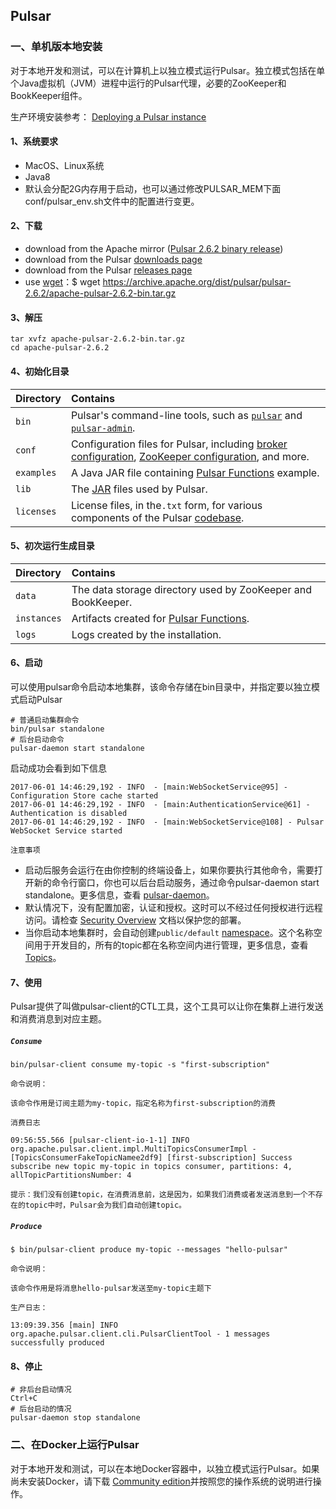 ## Pulsar

### 一、单机版本地安装

对于本地开发和测试，可以在计算机上以独立模式运行Pulsar。独立模式包括在单个Java虚拟机（JVM）进程中运行的Pulsar代理，必要的ZooKeeper和BookKeeper组件。

生产环境安装参考： [Deploying a Pulsar instance](http://pulsar.apache.org/docs/en/deploy-bare-metal)

#### 1、系统要求

- MacOS、Linux系统
- Java8
- 默认会分配2G内存用于启动，也可以通过修改PULSAR_MEM下面conf/pulsar_env.sh文件中的配置进行变更。

#### 2、下载

- download from the Apache mirror ([Pulsar 2.6.2 binary release](https://archive.apache.org/dist/pulsar/pulsar-2.6.2/apache-pulsar-2.6.2-bin.tar.gz))
- download from the Pulsar [downloads page](http://pulsar.apache.org/download)
- download from the Pulsar [releases page](https://github.com/apache/pulsar/releases/latest)
- use [wget](https://www.gnu.org/software/wget)：$ wget https://archive.apache.org/dist/pulsar/pulsar-2.6.2/apache-pulsar-2.6.2-bin.tar.gz

#### 3、解压

```
tar xvfz apache-pulsar-2.6.2-bin.tar.gz 
cd apache-pulsar-2.6.2
```

#### 4、初始化目录

| Directory  | Contains                                                     |
| :--------- | :----------------------------------------------------------- |
| `bin`      | Pulsar's command-line tools, such as [`pulsar`](http://pulsar.apache.org/docs/en/reference-cli-tools#pulsar) and [`pulsar-admin`](http://pulsar.apache.org/docs/en/pulsar-admin). |
| `conf`     | Configuration files for Pulsar, including [broker configuration](http://pulsar.apache.org/docs/en/reference-configuration#broker), [ZooKeeper configuration](http://pulsar.apache.org/docs/en/reference-configuration#zookeeper), and more. |
| `examples` | A Java JAR file containing [Pulsar Functions](http://pulsar.apache.org/docs/en/functions-overview) example. |
| `lib`      | The [JAR](https://en.wikipedia.org/wiki/JAR_(file_format)) files used by Pulsar. |
| `licenses` | License files, in the`.txt` form, for various components of the Pulsar [codebase](https://github.com/apache/pulsar). |

#### 5、初次运行生成目录

| Directory   | Contains                                                     |
| :---------- | :----------------------------------------------------------- |
| `data`      | The data storage directory used by ZooKeeper and BookKeeper. |
| `instances` | Artifacts created for [Pulsar Functions](http://pulsar.apache.org/docs/en/functions-overview). |
| `logs`      | Logs created by the installation.                            |

#### 6、启动

可以使用pulsar命令启动本地集群，该命令存储在bin目录中，并指定要以独立模式启动Pulsar

```
# 普通启动集群命令
bin/pulsar standalone
# 后台启动命令
pulsar-daemon start standalone
```

启动成功会看到如下信息

```
2017-06-01 14:46:29,192 - INFO  - [main:WebSocketService@95] - Configuration Store cache started
2017-06-01 14:46:29,192 - INFO  - [main:AuthenticationService@61] - Authentication is disabled
2017-06-01 14:46:29,192 - INFO  - [main:WebSocketService@108] - Pulsar WebSocket Service started
```

`注意事项`

- 启动后服务会运行在由你控制的终端设备上，如果你要执行其他命令，需要打开新的命令行窗口，你也可以后台启动服务，通过命令pulsar-daemon start standalone。更多信息，查看 [pulsar-daemon](https://pulsar.apache.org/docs/en/reference-cli-tools/#pulsar-daemon)。
- 默认情况下，没有配置加密，认证和授权。这时可以不经过任何授权进行远程访问。请检查 [Security Overview](http://pulsar.apache.org/docs/en/security-overview) 文档以保护您的部署。
- 当你启动本地集群时，会自动创建`public/default` [namespace](http://pulsar.apache.org/docs/en/concepts-messaging#namespaces)。这个名称空间用于开发目的，所有的topic都在名称空间内进行管理，更多信息，查看 [Topics](http://pulsar.apache.org/docs/en/concepts-messaging#topics)。

#### 7、使用

Pulsar提供了叫做pulsar-client的CTL工具，这个工具可以让你在集群上进行发送和消费消息到对应主题。

##### `Consume`

```
bin/pulsar-client consume my-topic -s "first-subscription"
```

`命令说明：`

```
该命令作用是订阅主题为my-topic，指定名称为first-subscription的消费
```

`消费日志`

```
09:56:55.566 [pulsar-client-io-1-1] INFO  org.apache.pulsar.client.impl.MultiTopicsConsumerImpl - [TopicsConsumerFakeTopicNamee2df9] [first-subscription] Success subscribe new topic my-topic in topics consumer, partitions: 4, allTopicPartitionsNumber: 4
```

`提示：我们没有创建topic，在消费消息前，这是因为，如果我们消费或者发送消息到一个不存在的topic中时，Pulsar会为我们自动创建topic。`

##### `Produce`

```
$ bin/pulsar-client produce my-topic --messages "hello-pulsar"
```

`命令说明：`

```
该命令作用是将消息hello-pulsar发送至my-topic主题下
```

`生产日志：`

```
13:09:39.356 [main] INFO  org.apache.pulsar.client.cli.PulsarClientTool - 1 messages successfully produced
```

#### 8、停止

```
# 非后台启动情况
Ctrl+C
# 后台启动的情况
pulsar-daemon stop standalone
```

### 二、在Docker上运行Pulsar

对于本地开发和测试，可以在本地Docker容器中，以独立模式运行Pulsar。如果尚未安装Docker，请下载 [Community edition](https://www.docker.com/community-edition)并按照您的操作系统的说明进行操作。
